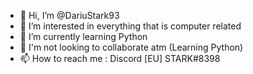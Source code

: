- 👋 Hi, I’m @DariuStark93
- 👀 I’m interested in everything that is computer related
- 🌱 I’m currently learning Python
- 💞️ I'm not looking to collaborate atm (Learning Python)
- 📫 How to reach me : Discord [EU] STARK#8398

<!---
DariuStark93/DariuStark93 is a ✨ special ✨ repository because its `README.md` (this file) appears on your GitHub profile.
You can click the Preview link to take a look at your changes.
--->
